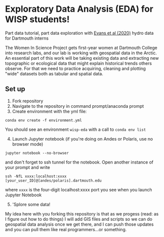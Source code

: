 # Exploratory Data Analysis (EDA) for WISP students!
 Part data tutorial, part data exploration with [Evans et al (2020)](https://onlinelibrary.wiley.com/doi/full/10.1002/hyp.13759) hydro data for Dartmouth interns
 
 The Women In Science Project gets first-year women at Dartmouth College into research labs, and our lab is working with geospatial data in the Arctic. An essential part of this work will be taking existing data and extracting new topographic or ecological data that might explain historical trends others observe. For that we need to practice acquiring, cleaning and plotting "wide" datasets both as tabular and spatial data. 
 
 ## Set up
 1. Fork repository
 2. Navigate to the repository in command prompt/anaconda prompt
 3. Create environment with the yml file:

 `conda env create -f environment.yml`
 
 You should see an environment `wisp-eda` with a call to `conda env list`
 
 4. Launch Jupyter notebook (if you're doing on Andes or Polaris, use no browser mode)
 
  `jupyter notebook --no-browser`
 
 and don't forget to ssh tunnel for the notebook. Open another instance of your prompt and write
 
  `ssh -NfL xxxx:localhost:xxxx [your_user_ID]@[andes/polaris].dartmouth.edu`
 
 where `xxxx` is the four-digit localhost:xxxx port you see when you launch Jupyter Notebook 
 
 5. 'Splore some data! 
 
 My idea here with you forking this repository is that as we progess (read: as I figure out how to do things) I will add GIS files and scripts so we can do geospatial data analysis once we get there, and I can push those updates and you can pull them like real programmers...or something. 
